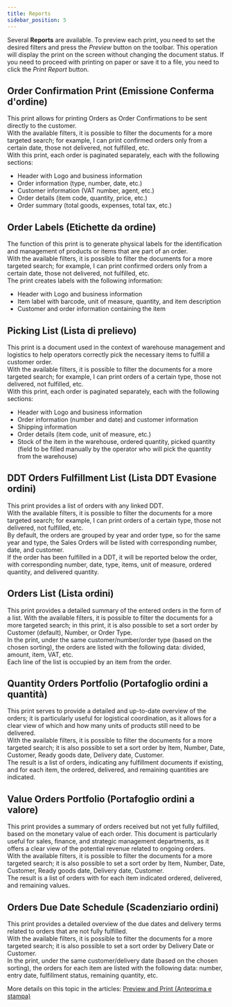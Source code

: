 ```yaml
---
title: Reports
sidebar_position: 5
---
```


Several **Reports** are available. To preview each print, you need to set the desired filters and press the *Preview* button on the toolbar. This operation will display the print on the screen without changing the document status. If you need to proceed with printing on paper or save it to a file, you need to click the *Print Report* button.

## Order Confirmation Print (Emissione Conferma d'ordine)

This print allows for printing Orders as Order Confirmations to be sent directly to the customer.        
With the available filters, it is possible to filter the documents for a more targeted search; for example, I can print confirmed orders only from a certain date, those not delivered, not fulfilled, etc.           
With this print, each order is paginated separately, each with the following sections:
- Header with Logo and business information
- Order information (type, number, date, etc.)
- Customer information (VAT number, agent, etc.)
- Order details (item code, quantity, price, etc.)
- Order summary (total goods, expenses, total tax, etc.)

## Order Labels (Etichette da ordine)

The function of this print is to generate physical labels for the identification and management of products or items that are part of an order.      
With the available filters, it is possible to filter the documents for a more targeted search; for example, I can print confirmed orders only from a certain date, those not delivered, not fulfilled, etc.       
The print creates labels with the following information: 
- Header with Logo and business information
- Item label with barcode, unit of measure, quantity, and item description
- Customer and order information containing the item

## Picking List (Lista di prelievo)

This print is a document used in the context of warehouse management and logistics to help operators correctly pick the necessary items to fulfill a customer order.     
With the available filters, it is possible to filter the documents for a more targeted search; for example, I can print orders of a certain type, those not delivered, not fulfilled, etc.      
With this print, each order is paginated separately, each with the following sections:
- Header with Logo and business information
- Order information (number and date) and customer information 
- Shipping information
- Order details (item code, unit of measure, etc.)
- Stock of the item in the warehouse, ordered quantity, picked quantity (field to be filled manually by the operator who will pick the quantity from the warehouse)

## DDT Orders Fulfillment List (Lista DDT Evasione ordini)

This print provides a list of orders with any linked DDT.       
With the available filters, it is possible to filter the documents for a more targeted search; for example, I can print orders of a certain type, those not delivered, not fulfilled, etc.     
By default, the orders are grouped by year and order type, so for the same year and type, the Sales Orders will be listed with corresponding number, date, and customer.       
If the order has been fulfilled in a DDT, it will be reported below the order, with corresponding number, date, type, items, unit of measure, ordered quantity, and delivered quantity. 

## Orders List (Lista ordini)

This print provides a detailed summary of the entered orders in the form of a list.
With the available filters, it is possible to filter the documents for a more targeted search; in this print, it is also possible to set a sort order by Customer (default), Number, or Order Type.       
In the print, under the same customer/number/order type (based on the chosen sorting), the orders are listed with the following data: divided, amount, item, VAT, etc.         
Each line of the list is occupied by an item from the order.        


## Quantity Orders Portfolio (Portafoglio ordini a quantità)

This print serves to provide a detailed and up-to-date overview of the orders; it is particularly useful for logistical coordination, as it allows for a clear view of which and how many units of products still need to be delivered.       
With the available filters, it is possible to filter the documents for a more targeted search; it is also possible to set a sort order by Item, Number, Date, Customer, Ready goods date, Delivery date, Customer.      
The result is a list of orders, indicating any fulfillment documents if existing, and for each item, the ordered, delivered, and remaining quantities are indicated.      

## Value Orders Portfolio (Portafoglio ordini a valore)

This print provides a summary of orders received but not yet fully fulfilled, based on the monetary value of each order. This document is particularly useful for sales, finance, and strategic management departments, as it offers a clear view of the potential revenue related to ongoing orders.      
With the available filters, it is possible to filter the documents for a more targeted search; it is also possible to set a sort order by Item, Number, Date, Customer, Ready goods date, Delivery date, Customer.      
The result is a list of orders with for each item indicated ordered, delivered, and remaining values.       

## Orders Due Date Schedule (Scadenziario ordini)

This print provides a detailed overview of the due dates and delivery terms related to orders that are not fully fulfilled.      
With the available filters, it is possible to filter the documents for a more targeted search; it is also possible to set a sort order by Delivery Date or Customer.      
In the print, under the same customer/delivery date (based on the chosen sorting), the orders for each item are listed with the following data: number, entry date, fulfillment status, remaining quantity, etc.      

More details on this topic in the articles: [Preview and Print (Anteprima e stampa)](/docs/guide/common/operations-with-data/reports)